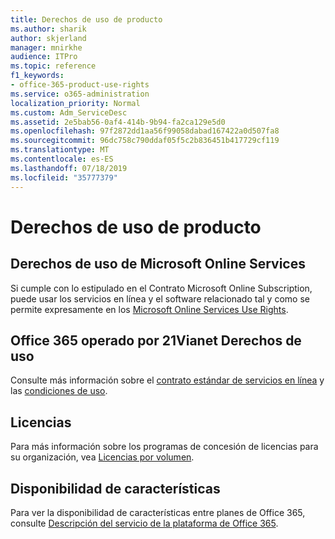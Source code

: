 ```yaml
---
title: Derechos de uso de producto
ms.author: sharik
author: skjerland
manager: mnirkhe
audience: ITPro
ms.topic: reference
f1_keywords:
- office-365-product-use-rights
ms.service: o365-administration
localization_priority: Normal
ms.custom: Adm_ServiceDesc
ms.assetid: 2e5bab56-0af4-414b-9b94-fa2ca129e5d0
ms.openlocfilehash: 97f2872dd1aa56f99058dabad167422a0d507fa8
ms.sourcegitcommit: 96dc758c790ddaf05f5c2b836451b417729cf119
ms.translationtype: MT
ms.contentlocale: es-ES
ms.lasthandoff: 07/18/2019
ms.locfileid: "35777379"
---
```

# <a name="product-use-rights"></a>Derechos de uso de producto

## <a name="microsoft-online-services-use-rights"></a>Derechos de uso de Microsoft Online Services

Si cumple con lo estipulado en el Contrato Microsoft Online Subscription, puede usar los servicios en línea y el software relacionado tal y como se permite expresamente en los [Microsoft Online Services Use Rights](http://www.microsoftvolumelicensing.com/DocumentSearch.aspx?Mode=3&DocumentTypeId=37&ShowArchived=true).
  
## <a name="office-365-operated-by-21vianet-use-rights"></a>Office 365 operado por 21Vianet Derechos de uso

Consulte más información sobre el [contrato estándar de servicios en línea](http://www.21vbluecloud.com/office365/O365-AgreeWebDir/) y las [condiciones de uso](http://www.21vbluecloud.com/office365/O365-TOU/).
  
## <a name="licensing"></a>Licencias

Para más información sobre los programas de concesión de licencias para su organización, vea [Licencias por volumen](https://go.microsoft.com/fwlink/?LinkId=393693).
  
## <a name="feature-availability"></a>Disponibilidad de características

Para ver la disponibilidad de características entre planes de Office 365, consulte [Descripción del servicio de la plataforma de Office 365](https://technet.microsoft.com/en-us/library/office-365-platform-service-description.aspx).
  

